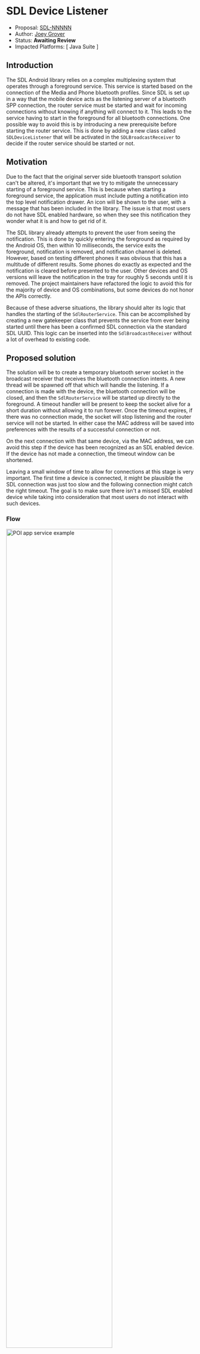 # SDL Device Listener

* Proposal: [SDL-NNNNN](NNNN-SDL-device-listener.md)
* Author: [Joey Grover](https://github.com/joeygrover)
* Status: **Awaiting Review**
* Impacted Platforms: [ Java Suite ]


## Introduction

The SDL Android library relies on a complex multiplexing system that operates through a foreground service. This service is started based on the connection of the Media and Phone bluetooth profiles. Since SDL is set up in a way that the mobile device acts as the listening server of a bluetooth SPP connection, the router service must be started and wait for incoming connections without knowing if anything will connect to it. This leads to the service having to start in the foreground for all bluetooth connections. One possible way to avoid this is by introducing a new prerequisite before starting the router service. This is done by adding a new class called `SDLDeviceListener` that will be activated in the `SDLBroadcastReceiver` to decide if the router service should be started or not.

## Motivation

Due to the fact that the original server side bluetooth transport solution can't be altered, it's important that we try to mitigate the unnecessary starting of a foreground service. This is because when starting a foreground service, the application must include putting a notification into the top level notification drawer. An icon will be shown to the user, with a message that has been included in the library. The issue is that most users do not have SDL enabled hardware, so when they see this notification they wonder what it is and how to get rid of it.

The SDL library already attempts to prevent the user from seeing the notification. This is done by quickly entering the foreground as required by the Android OS, then within 10 milliseconds, the service exits the foreground, notification is removed, and notification channel is deleted. However, based on testing different phones it was obvious that this has a multitude of different results. Some phones do exactly as expected and the notification is cleared before presented to the user. Other devices and OS versions will leave the notification in the tray for roughly 5 seconds until it is removed. The project maintainers have refactored the logic to avoid this for the majority of device and OS combinations, but some devices do not honor the APIs correctly. 

Because of these adverse situations, the library should alter its logic that handles the starting of the `SdlRouterService`. This can be accomplished by creating a new gatekeeper class that prevents the service from ever being started until there has been a confirmed SDL connection via the standard SDL UUID. This logic can be inserted into the `SdlBroadcastReceiver` without a lot of overhead to existing code.

## Proposed solution

The solution will be to create a temporary bluetooth server socket in the broadcast receiver that receives the bluetooth connection intents. A new thread will be spawned off that which will handle the listening. If a connection is made with the device, the bluetooth connection will be closed, and then the `SdlRouterService` will be started up directly to the foreground. A timeout handler will be present to keep the socket alive for a short duration without allowing it to run forever. Once the timeout expires, if there was no connection made, the socket will stop listening and the router service will not be started. In either case the MAC address will be saved into preferences with the results of a successful connection or not. 

On the next connection with that same device, via the MAC address, we can avoid this step if the device has been recognized as an SDL enabled device. If the device has not made a connection, the timeout window can be shortened. 

Leaving a small window of time to allow for connections at this stage is very important. The first time a device is connected, it might be plausible the SDL connection was just too slow and the following connection might catch the right timeout. The goal is to make sure there isn't a missed SDL enabled device while taking into consideration that most users do not interact with such devices.


### Flow

<img src="../assets/proposals/NNNN-SDL-device-listener/flow_chart.png" alt="POI app service example" class="inline" height= "75%" width= "75%" /> 

### SDLDeviceListener

This class will be a small, scoped class that will be instantiated into the `SdlBroadcastReceiver` code base. See the Appendix for the sample code.

#### Which apps create the SDLDeviceListener?

One of the main reasons the `SdlRouterService` functionality was created was to avoid the case where an Android device didn't have enough RFCOMM channels to support each app hosting their own. Obviously this proposal doesn't want to run into that same situation. Therefore, each app will use the same logic it does now to start an `SdlRouterService`, but instead of each app starting the service, only the app that has the service to be started will be the one to instantiate an `SDLDeviceListener` instance. All other apps will simply return out of that logic block. This will keep the RFCOMM channels used to only 1 per bluetooth connection. There is the caveat that if any older apps are installed, the old logic must be followed, so this feature will be dynamically enabled over time.

### SdlRouterService instantly stays in the foreground

Because we have confirmed the IVI system is a device that supports SDL, the `SdlRouterService` can be started in the foreground and left there for the longer duration before timeout. The current timeout for this case would be set to 30 seconds. This could be accomplished by adding a new extra to the intent that starts the `SdlRouterService` such as:

```java
	intent.putExtra("CONFIRMED_SDL_DEVICE", true);
```

If the `SdlRouterService` receives this flag it will stay in foreground. This could be changed in the future to allow the service to stay in the foreground even longer than 30 seconds if necessary. 

### Saving Bluetooth devices after binding to `SdlRouterService`

In order to prevent future cases where the app that spins up an `SDLListener` doesn't know the device even though it has connected in the past, the library should save the MAC address received from the trusted `SdlRouterService` after it binds for an SDL session. This will allow all apps to be aware of that device in the future and speed up the process. This should happen in the `TransportManager` class.

## Potential downsides

- There is a chance that the first time a user connects their mobile device to an SDL enabled IVI system the router service will not connect. Subsequent connections, however, should be very likely.
- Because older apps will still start the router service like normal, the updated flow will be less impactful until all the users apps have updated to the new scheme.
- Since the `SdlRouterService` operates on a different process, there is no way to transfer the shared preference objects without explicitly doing so with other means such as intents, binding, etc. This means each app will have to learn about the bluetooth devices it encounters over time. However, it should be rather quick since apps will save the MAC address after binding to a trusted router service anyways.
- If a user swipes away the app from the Recent Apps screen during the listening period after a device connects, the `SDLDeviceListener` will be closed prematurely. The probability that a user will be doing this within 30 seconds of a device connected that is SDL enabled is very low and therefore shouldn't be an issue. On the next connection the process will try again and could succeed. 


## Impact on existing code

- The `SdlBroadcastReceiver` will need logic refactored to handle the new class `SdlListener` so that it would move its normal flow into a different method/callback. 

## Alternatives considered
- No other solutions considered

## Appendix

### `SdlDeviceListener` Sample Code

```java
ublic class SdlDeviceListener {

    private static final String TAG = "SdlDeviceListener";
    private static final String SDL_DEVICE_STATUS_SHARED_PREFS = "sdl.device.status";
    private static final Object LOCK = new Object();

    private final WeakReference<Context> contextWeakReference;
    private final Callback callback;
    private final BluetoothDevice connectedDevice;
    private MultiplexBluetoothTransport bluetoothTransport;
    private TransportHandler bluetoothHandler;
    private Handler timeoutHandler;
    private Runnable timeoutRunner;


    public SdlDeviceListener(Context context, BluetoothDevice device, Callback callback){
        this.contextWeakReference = new WeakReference<>(context);
        this.connectedDevice = device;
        this.callback = callback;
    }

    public void start(){
        if(hasSDLConnected(connectedDevice.getAddress())){
            Log.d(TAG, "Already connected to device, starting RS");
            //This device has connected to SDL previously, it is ok to start the RS right now
            callback.onTransportConnected(new TransportRecord(TransportType.BLUETOOTH,connectedDevice.getAddress()));
            return;
        }

        // set timeout = if first time seeing BT device, 30s, if not 15s
        int timeout = isFirstStatusCheck(connectedDevice.getAddress()) ? 30000 : 15000;
        //Set our preference as false for this device for now
        setSDLConnectedStatus(connectedDevice.getAddress(),false);
        initBluetoothHandler();
        bluetoothTransport = new MultiplexBluetoothTransport(bluetoothHandler);
        bluetoothTransport.start();
        timeoutRunner = new Runnable() {
            @Override
            public void run() {
                if(bluetoothTransport != null){
                    int state =  bluetoothTransport.getState();
                    if (state != MultiplexBluetoothTransport.STATE_CONNECTED){
                        Log.d(TAG, "No bluetooth connection made");
                        bluetoothTransport.stop();
                        //bluetoothTransport.stop(MultiplexBluetoothTransport.STATE_ERROR);
                    } //else BT is connected still; it will close itself
                }
            }
        };
        timeoutHandler = new Handler(Looper.getMainLooper());
        timeoutHandler.postDelayed(timeoutRunner, timeout);
    }

    private void initBluetoothHandler(){
        bluetoothHandler = new TransportHandler(this);
    }

    private static class TransportHandler extends Handler{

        final WeakReference<SdlDeviceListener> provider;

        TransportHandler(SdlDeviceListener provider){
            this.provider = new WeakReference<>(provider);
        }

        @Override
        public void handleMessage(@NonNull Message msg) {
            if(this.provider.get() == null){
                return;
            }
            SdlDeviceListener sdlDeviceListener = this.provider.get();
            switch (msg.what) {

                case SdlRouterService.MESSAGE_STATE_CHANGE:
                    TransportRecord transportRecord = (TransportRecord) msg.obj;
                    switch (msg.arg1) {
                        case MultiplexBaseTransport.STATE_CONNECTED:
                            sdlDeviceListener.setSDLConnectedStatus(transportRecord.getAddress(),true);
                            boolean keepConnectionOpen = sdlDeviceListener.callback.onTransportConnected(transportRecord);
                            if( !keepConnectionOpen ) {
                                sdlDeviceListener.bluetoothTransport.stop();
                                sdlDeviceListener.bluetoothTransport = null;
                                sdlDeviceListener.timeoutHandler.removeCallbacks(sdlDeviceListener.timeoutRunner);
                            }
                            break;
                        case MultiplexBaseTransport.STATE_CONNECTING:
                            // Currently attempting to connect - update UI?
                            break;
                        case MultiplexBaseTransport.STATE_LISTEN:
                            break;
                        case MultiplexBaseTransport.STATE_NONE:
                            // We've just lost the connection
                            sdlDeviceListener.callback.onTransportDisconnected(transportRecord);
                            break;
                        case MultiplexBaseTransport.STATE_ERROR:
                            sdlDeviceListener.callback.onTransportError(transportRecord);
                            break;
                    }
                    break;

                case com.smartdevicelink.transport.SdlRouterService.MESSAGE_READ:
                    //service.onPacketRead((SdlPacket) msg.obj);
                    break;
            }
        }
    }


    /**
     * Set the connection establishment status of the particular device
     * @param address address of the device in question
     * @param hasSDLConnected true if a connection has been established, false if not
     */
    private void setSDLConnectedStatus(String address, boolean hasSDLConnected){
        synchronized (LOCK) {
            Context context = contextWeakReference.get();
            if (context != null) {
                Log.d(TAG, "Saving connected status - " + address + " : " + hasSDLConnected);
                SharedPreferences preferences = context.getSharedPreferences(SDL_DEVICE_STATUS_SHARED_PREFS, Context.MODE_PRIVATE);
                SharedPreferences.Editor editor = preferences.edit();
                editor.putBoolean(address, hasSDLConnected);
                editor.commit();
            }
        }
    }

    /**
     * Checks to see if a device address has connected to SDL before.
     * @param address the mac address of the device in question
     * @return if this is the first status check of this device
     */
    private boolean isFirstStatusCheck(String address){
        synchronized (LOCK) {
            Context context = contextWeakReference.get();
            if (context != null) {
                SharedPreferences preferences = context.getSharedPreferences(SDL_DEVICE_STATUS_SHARED_PREFS, Context.MODE_PRIVATE);
                return !preferences.contains(address);
            }
            return false;
        }
    }
    /**
     * Checks to see if a device address has connected to SDL before.
     * @param address the mac address of the device in question
     * @return if an SDL connection has ever been established with this device
     */
    private boolean hasSDLConnected(String address){
        synchronized (LOCK) {
            Context context = contextWeakReference.get();
            if (context != null) {
                SharedPreferences preferences = context.getSharedPreferences(SDL_DEVICE_STATUS_SHARED_PREFS, Context.MODE_PRIVATE);
                return preferences.contains(address) && preferences.getBoolean(address, false);
            }
            return false;
        }
    }

    public interface Callback{
        /**
         *
         * @param transportRecord
         * @return if the connection should stay open
         */
        boolean onTransportConnected(TransportRecord transportRecord);
        void onTransportDisconnected(TransportRecord transportRecord);
        void onTransportError(TransportRecord transportRecord);
    }
}
```
